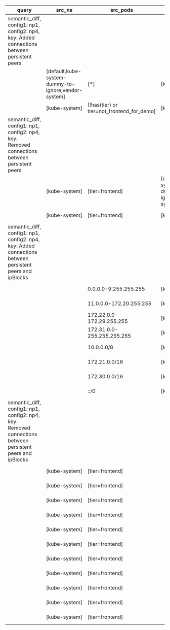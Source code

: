|query|src_ns|src_pods|dst_ns|dst_pods|connection|
|---|---|---|---|---|---|
|semantic_diff, config1: np1, config2: np4, key: Added connections between persistent peers||||||
||[default,kube-system-dummy-to-ignore,vendor-system]|[*]|[kube-system]|[tier=frontend]|All connections|
||[kube-system]|[!has(tier) or tier=not_frontend_for_demo]|[kube-system]|[tier=frontend]|All connections|
|semantic_diff, config1: np1, config2: np4, key: Removed connections between persistent peers||||||
||[kube-system]|[tier=frontend]|[default,kube-system-dummy-to-ignore,vendor-system]|[*]|All connections|
||[kube-system]|[tier=frontend]|[kube-system]|[!has(tier) or tier=not_frontend_for_demo]|All connections|
|semantic_diff, config1: np1, config2: np4, key: Added connections between persistent peers and ipBlocks||||||
|||0.0.0.0-9.255.255.255|[kube-system]|[tier=frontend]|All but UDP 53|
|||11.0.0.0-172.20.255.255|[kube-system]|[tier=frontend]|All but UDP 53|
|||172.22.0.0-172.29.255.255|[kube-system]|[tier=frontend]|All but UDP 53|
|||172.31.0.0-255.255.255.255|[kube-system]|[tier=frontend]|All but UDP 53|
|||10.0.0.0/8|[kube-system]|[tier=frontend]|All connections|
|||172.21.0.0/16|[kube-system]|[tier=frontend]|All connections|
|||172.30.0.0/16|[kube-system]|[tier=frontend]|All connections|
|||::/0|[kube-system]|[tier=frontend]|All connections|
|semantic_diff, config1: np1, config2: np4, key: Removed connections between persistent peers and ipBlocks||||||
||[kube-system]|[tier=frontend]||0.0.0.0-49.49.255.255|All connections|
||[kube-system]|[tier=frontend]||49.50.0.1/32|All connections|
||[kube-system]|[tier=frontend]||49.50.0.11/32|All connections|
||[kube-system]|[tier=frontend]||49.50.0.13/32|All connections|
||[kube-system]|[tier=frontend]||49.50.0.15/32|All connections|
||[kube-system]|[tier=frontend]||49.50.0.17-255.255.255.255|All connections|
||[kube-system]|[tier=frontend]||49.50.0.3/32|All connections|
||[kube-system]|[tier=frontend]||49.50.0.5/32|All connections|
||[kube-system]|[tier=frontend]||49.50.0.7/32|All connections|
||[kube-system]|[tier=frontend]||49.50.0.9/32|All connections|
||[kube-system]|[tier=frontend]||::/0|All connections|
